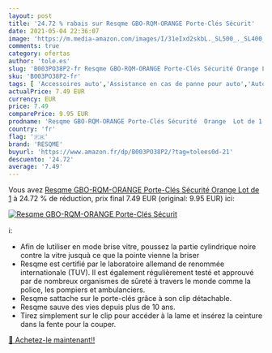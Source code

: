 ```yaml
---
layout: post
title: '24.72 % rabais sur Resqme GBO-RQM-ORANGE Porte-Clés Sécurit'
date: 2021-05-04 22:36:07
image: 'https://m.media-amazon.com/images/I/31eIxd2skbL._SL500_._SL400_.jpg'
comments: true
category: ofertas
author: 'tole.es'
slug: 'B003PO38P2-fr Resqme GBO-RQM-ORANGE Porte-Clés Sécurité Orange Lot de 1'
sku: 'B003PO38P2-fr'
tags: [ 'Accessoires auto','Assistance en cas de panne pour auto','Auto et Moto','Auto et moto','Kits durgence pour auto','Outils d’évacuation pour auto','resqme', ]
actualPrice: 7.49 EUR
currency: EUR
price: 7.49
comparePrice: 9.95 EUR
prodname: 'Resqme GBO-RQM-ORANGE Porte-Clés Sécurité  Orange  Lot de 1'
country: 'fr'
flag: '🇫🇷'
brand: 'RESQME'
buyurl: 'https://www.amazon.fr/dp/B003PO38P2/?tag=tolees0d-21'
descuento: '24.72'
average: '7.49'
---
```


Vous avez [Resqme GBO-RQM-ORANGE Porte-Clés Sécurité  Orange  Lot de 1](https://www.amazon.fr/dp/B003PO38P2/?tag=tolees0d-21)  à  24.72 % de réduction, prix final  7.49 EUR (original: 9.95 EUR) ici:

[![Resqme GBO-RQM-ORANGE Porte-Clés Sécurit](https://m.media-amazon.com/images/I/31eIxd2skbL._SL500_._SL400_.jpg)](https://www.amazon.fr/dp/B003PO38P2/?tag=tolees0d-21)

ℹ️:

- Afin de lutiliser en mode brise vitre, poussez la partie cylindrique noire contre la vitre jusquà ce que la pointe vienne la briser
- Resqme est certifié par le laboratoire allemand de renommée internationale (TUV). Il est également régulièrement testé et approuvé par de nombreux organismes de sûreté à travers le monde comme la police, les pompiers et ambulanciers.
- Resqme sattache sur le porte-clés grâce à son clip détachable.
- Resqme sauve des vies depuis plus de 10 ans.
- Tirez simplement sur le clip pour accéder à la lame et insérez la ceinture dans la fente pour la couper.

[🛒 Achetez-le maintenant!!](https://www.amazon.fr/dp/B003PO38P2/?tag=tolees0d-21)
